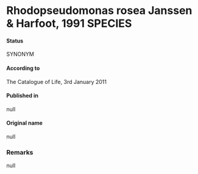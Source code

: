 Rhodopseudomonas rosea Janssen & Harfoot, 1991 SPECIES
=======

#### Status
SYNONYM

#### According to
The Catalogue of Life, 3rd January 2011

#### Published in
null

#### Original name
null

### Remarks
null